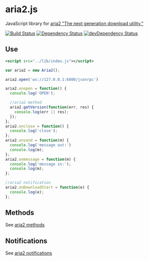 aria2.js
========

JavaScript library for [aria2 "The next generation download utility."](http://aria2.sourceforge.net/)

[![Build Status](https://travis-ci.org/sonnyp/aria2.js.png?branch=master)](https://travis-ci.org/sonnyp/aria2.js)
[![Dependency Status](https://david-dm.org/sonnyp/aria2.js.png)](https://david-dm.org/sonnyp/aria2.js)
[![devDependency Status](https://david-dm.org/sonnyp/aria2.js/dev-status.png)](https://david-dm.org/sonnyp/aria2.js#info=devDependencies)

## Use
```xml
<script src="../lib/index.js"></script>
```
```javascript
var aria2 = new Aria2();

aria2.open('ws://127.0.0.1:6800/jsonrpc')

aria2.onopen = function() {
  console.log('OPEN');

  //aria2 method
  aria2.getVersion(function(err, res) {
    console.log(err || res);
  });
};
aria2.onclose = function() {
  console.log('close');
};
aria2.onsend = function(m) {
  console.log('message out:')
  console.log(m);
};
aria2.onmessage = function(m) {
  console.log('message in:');
  console.log(m);
};

//aria2 notification
aria2.onDownloadStart = function(e) {
  console.log(e);
};
```

## Methods
See [aria2 methods](http://aria2.sourceforge.net/manual/en/html/aria2c.html#methods)

## Notifications
See [aria2 notifications](http://aria2.sourceforge.net/manual/en/html/aria2c.html#json-rpc-over-websocket)